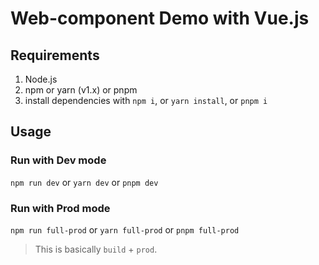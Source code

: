 # Web-component Demo with Vue.js

## Requirements

1. Node.js
2. npm or yarn (v1.x) or pnpm
3. install dependencies with `npm i`, or `yarn install`, or `pnpm i`

## Usage

### Run with Dev mode

`npm run dev` or `yarn dev` or `pnpm dev`

### Run with Prod mode

`npm run full-prod` or `yarn full-prod` or `pnpm full-prod`

> This is basically `build` + `prod`.
